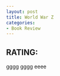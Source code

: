 ```yaml
---
layout: post
title: World War Z
categories:
- Book Review
---
```

## <i class="fa fa-book fa-lg"></i> RATING: <i class="fa fa-star"></i><i class="fa fa-star"></i><i class="fa fa-star"></i><i class="fa fa-star"></i><i class="fa fa-star"></i>
gggg
gggg
eeee
